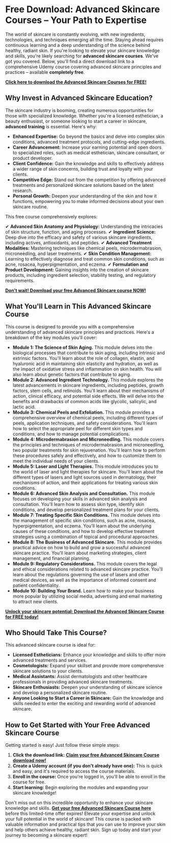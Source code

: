 # Free Download: Advanced Skincare Courses – Your Path to Expertise

The world of skincare is constantly evolving, with new ingredients, technologies, and techniques emerging all the time. Staying ahead requires continuous learning and a deep understanding of the science behind healthy, radiant skin. If you're looking to elevate your skincare knowledge and skills, you're likely searching for **advanced skincare courses**. We've got you covered. Below, you'll find a direct download link to a comprehensive Udemy course covering advanced skincare principles and practices – available **completely free**.

[**Click here to download the Advanced Skincare Courses for FREE!**](https://udemywork.com/advanced-skincare-courses)

## Why Invest in Advanced Skincare Education?

The skincare industry is booming, creating numerous opportunities for those with specialized knowledge. Whether you're a licensed esthetician, a beauty enthusiast, or someone looking to start a career in skincare, **advanced training** is essential. Here's why:

*   **Enhanced Expertise:** Go beyond the basics and delve into complex skin conditions, advanced treatment protocols, and cutting-edge ingredients.
*   **Career Advancement:** Increase your earning potential and open doors to specialized roles, such as medical esthetician, skincare consultant, or product developer.
*   **Client Confidence:** Gain the knowledge and skills to effectively address a wider range of skin concerns, building trust and loyalty with your clients.
*   **Competitive Edge:** Stand out from the competition by offering advanced treatments and personalized skincare solutions based on the latest research.
*   **Personal Growth:** Deepen your understanding of the skin and how it functions, empowering you to make informed decisions about your own skincare routine.

This free course comprehensively explores:

✔ **Advanced Skin Anatomy and Physiology:** Understanding the intricacies of skin structure, function, and aging processes.
✔ **Ingredient Science:** Deep dive into the efficacy and safety of various skincare ingredients, including actives, antioxidants, and peptides.
✔ **Advanced Treatment Modalities:** Mastering techniques like chemical peels, microdermabrasion, microneedling, and laser treatments.
✔ **Skin Condition Management:** Learning to effectively diagnose and treat common skin conditions, such as acne, rosacea, hyperpigmentation, and eczema.
✔ **Formulation and Product Development:** Gaining insights into the creation of skincare products, including ingredient selection, stability testing, and regulatory requirements.

[**Don't wait! Download your free Advanced Skincare course NOW!**](https://udemywork.com/advanced-skincare-courses)

## What You'll Learn in This Advanced Skincare Course

This course is designed to provide you with a comprehensive understanding of advanced skincare principles and practices. Here's a breakdown of the key modules you'll cover:

*   **Module 1: The Science of Skin Aging.** This module delves into the biological processes that contribute to skin aging, including intrinsic and extrinsic factors. You'll learn about the role of collagen, elastin, and hyaluronic acid in maintaining skin elasticity and hydration, as well as the impact of oxidative stress and inflammation on skin health. You will also learn about genetic factors that contribute to aging.
*   **Module 2: Advanced Ingredient Technology.** This module explores the latest advancements in skincare ingredients, including peptides, growth factors, stem cells, and retinoids. You'll learn about their mechanisms of action, clinical efficacy, and potential side effects. We will delve into the benefits and drawbacks of common acids like glycolic, salicylic, and lactic acid.
*   **Module 3: Chemical Peels and Exfoliation.** This module provides a comprehensive overview of chemical peels, including different types of peels, application techniques, and safety considerations. You'll learn how to select the appropriate peel for different skin types and conditions, and how to manage potential complications.
*   **Module 4: Microdermabrasion and Microneedling.** This module covers the principles and techniques of microdermabrasion and microneedling, two popular treatments for skin rejuvenation. You'll learn how to perform these procedures safely and effectively, and how to customize them to meet the individual needs of your clients.
*   **Module 5: Laser and Light Therapies.** This module introduces you to the world of laser and light therapies for skincare. You'll learn about the different types of lasers and light sources used in dermatology, their mechanisms of action, and their applications for treating various skin conditions.
*   **Module 6: Advanced Skin Analysis and Consultation.** This module focuses on developing your skills in advanced skin analysis and consultation. You'll learn how to assess skin type, identify skin conditions, and develop personalized treatment plans for your clients.
*   **Module 7: Treating Specific Skin Conditions.** This module delves into the management of specific skin conditions, such as acne, rosacea, hyperpigmentation, and eczema. You'll learn about the underlying causes of these conditions, and how to develop effective treatment strategies using a combination of topical and procedural approaches.
*   **Module 8: The Business of Advanced Skincare.** This module provides practical advice on how to build and grow a successful advanced skincare practice. You'll learn about marketing strategies, client management, and financial planning.
*   **Module 9: Regulatory Considerations.** This module covers the legal and ethical considerations related to advanced skincare practice. You'll learn about the regulations governing the use of lasers and other medical devices, as well as the importance of informed consent and patient confidentiality.
*   **Module 10: Building Your Brand.** Learn how to make your business more popular by utilizing social media, advertising and email marketing to attract new clients.

[**Unlock your skincare potential: Download the Advanced Skincare Course for FREE today!**](https://udemywork.com/advanced-skincare-courses)

## Who Should Take This Course?

This advanced skincare course is ideal for:

*   **Licensed Estheticians:** Enhance your knowledge and skills to offer more advanced treatments and services.
*   **Cosmetologists:** Expand your skillset and provide more comprehensive skincare solutions to your clients.
*   **Medical Assistants:** Assist dermatologists and other healthcare professionals in providing advanced skincare treatments.
*   **Skincare Enthusiasts:** Deepen your understanding of skincare science and develop a personalized skincare routine.
*   **Anyone Looking to Start a Career in Skincare:** Gain the knowledge and skills needed to enter the exciting and rewarding world of advanced skincare.

## How to Get Started with Your Free Advanced Skincare Course

Getting started is easy! Just follow these simple steps:

1.  **Click the download link:** [**Claim your free Advanced Skincare Course download now!**](https://udemywork.com/advanced-skincare-courses)
2.  **Create a Udemy account (if you don't already have one):** This is quick and easy, and it's required to access the course materials.
3.  **Enroll in the course:** Once you're logged in, you'll be able to enroll in the course for free.
4.  **Start learning:** Begin exploring the modules and expanding your skincare knowledge!

Don't miss out on this incredible opportunity to enhance your skincare knowledge and skills. **[Get your free Advanced Skincare Course here](https://udemywork.com/advanced-skincare-courses)** before this limited-time offer expires! Elevate your expertise and unlock your full potential in the world of skincare! This course is packed with valuable information and practical tips that you can use to improve your skin and help others achieve healthy, radiant skin. Sign up today and start your journey to becoming a skincare expert!
